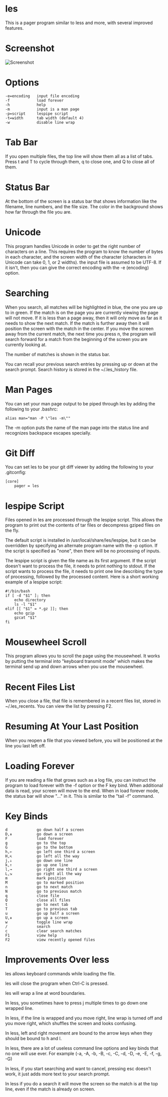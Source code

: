 les
===

This is a pager program similar to less and more, with several
improved features.

Screenshot
==========

![Screenshot](https://github.com/zorgnax/les/wiki/screenshot.png)

Options
=======

    -e=encoding   input file encoding
    -f            load forever
    -h            help
    -m            input is a man page
    -p=script     lespipe script
    -t=width      tab width (default 4)
    -w            disable line wrap

Tab Bar
=======

If you open multiple files, the top line will show them all as a
list of tabs. Press t and T to cycle through them, q to close one,
and Q to close all of them.

Status Bar
==========

At the bottom of the screen is a status bar that shows information
like the filename, line numbers, and the file size. The color in the
background shows how far through the file you are.

Unicode
=======

This program handles Unicode in order to get the right number of
characters on a line. This requires the program to know the number
of bytes in each character, and the screen width of the character
(characters in Unicode can take 0, 1, or 2 widths). the input file
is assumed to be UTF-8. If it isn't, then you can give the correct
encoding with the -e (encoding) option.

Searching
=========

When you search, all matches will be highlighted in blue, the one
you are up to in green. If the match is on the page you are currently
viewing the page will not move. If it is less than a page away,
then it will only move as far as it needs to show the next match.
If the match is further away then it will position the screen with
the match in the center. If you move the screen away from the current
match, the next time you press n, the program will search forward
for a match from the beginning of the screen you are currently
looking at.

The number of matches is shown in the status bar.

You can recall your previous search entries by pressing up or down
at the search prompt. Search history is stored in the ~/.les_history
file.

Man Pages
=========

You can set your man page output to be piped through les by adding
the following to your .bashrc:

    alias man="man -P \"les -m\""

The -m option puts the name of the man page into the status line
and recognizes backspace escapes specially.

Git Diff
========

You can set les to be your git diff viewer by adding the following
to your .gitconfig:

    [core]
        pager = les

lespipe Script
==============

Files opened in les are processed through the lespipe script. This
allows the program to print out the contents of tar files or
decompress gziped files on the fly.

The default script is installed in /usr/local/share/les/lespipe,
but it can be overridden by specifying an alternate program name
with the -p option. If the script is specified as "none", then there
will be no processing of inputs.

The lespipe script is given the file name as its first argument.
If the script doesn't want to process the file, it needs to print
nothing to stdout. If the script wants to process the file, it needs
to print one line describing the type of processing, followed by
the processed content. Here is a short working example of a lespipe
script:

    #!/bin/bash
    if [ -d "$1" ]; then
        echo directory
        ls -l "$1"
    elif [[ "$1" = *.gz ]]; then
        echo gzip
        gzcat "$1"
    fi

Mousewheel Scroll
=================

This program allows you to scroll the page using the mousewheel.
It works by putting the terminal into "keyboard transmit mode" which
makes the terminal send up and down arrows when you use the mousewheel.

Recent Files List
=================

When you close a file, that file is remembered in a recent files
list, stored in ~/.les_recents. You can view the list by pressing F2.

Resuming At Your Last Position
==============================

When you reopen a file that you viewed before, you will be positioned
at the line you last left off.

Loading Forever
===============

If you are reading a file that grows such as a log file, you can
instruct the program to load forever with the -f option or the F
key bind. When additional data is read, your screen will move to
the end. When in load forever mode, the status bar will show "..."
in it. This is similar to the "tail -f" command.

Key Binds
=========

    d             go down half a screen
    D,⇟           go down a screen
    F             load forever
    g             go to the top
    G             go to the bottom
    h,←           go left one third a screen
    H,⇱           go left all the way
    j,↓           go down one line
    k,↑           go up one line
    l,→           go right one third a screen
    L,⇲           go right all the way
    m             mark position
    M             go to marked position
    n             go to next match
    N             go to previous match
    q             close file
    Q             close all files
    t             go to next tab
    T             go to previous tab
    u             go up half a screen
    U,⇞           go up a screen
    w             toggle line wrap
    /             search
    c             clear search matches
    F1            view help
    F2            view recently opened files

Improvements Over less
======================

les allows keyboard commands while loading the file.

les will close the program when Ctrl-C is pressed.

les will wrap a line at word boundaries.

In less, you sometimes have to press j multiple times to go down
one wrapped line.

In less, if the line is wrapped and you move right, line wrap is
turned off and you move right, which shuffles the screen and looks
confusing.

In less, left and right movement are bound to the arrow keys when
they should be bound to h and l.

In less, there are a lot of useless command line options and key
binds that no one will use ever. For example (-a, -A, -b, -B, -c,
-C, -d, -D, -e, -E, -f, -g, -G)

In less, if you start searching and want to cancel, pressing esc
doesn't work, it just adds more text to your search prompt.

In less if you do a search it will move the screen so the match is
at the top line, even if the match is already on screen.
